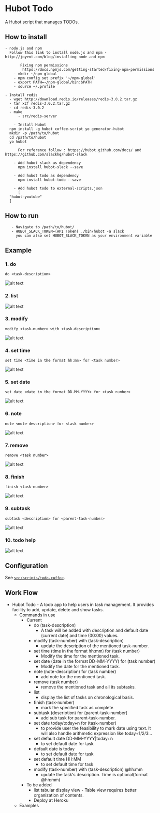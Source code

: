 # Hubot Todo

A Hubot script that manages TODOs.

## How to install
	- node.js and npm
	  Follow this link to install node.js and npm - http://joyent.com/blog/installing-node-and-npm

           Fixing npm permissions
	        https://docs.npmjs.com/getting-started/fixing-npm-permissions
		- mkdir ~/npm-global
		- npm config set prefix '~/npm-global'
		- export PATH=~/npm-global/bin:$PATH
		- source ~/.profile

	- Install redis
	  - wget http://download.redis.io/releases/redis-3.0.2.tar.gz
	  - tar xzf redis-3.0.2.tar.gz
	  - cd redis-3.0.2
	  - make
       	  - src/redis-server

        - Install Hubot
	  npm install -g hubot coffee-script yo generator-hubot
	  mkdir -p /path/to/hubot
	  cd /path/to/hubot
	  yo hubot
	
          For reference follow : https://hubot.github.com/docs/ and https://github.com/slackhq/hubot-slack

        - Add hubot slack as dependency 
          npm install hubot-slack --save

        - Add hubot todo as dependency 
          npm install hubot-todo --save    

        - Add hubot todo to external-scripts.json 
          [
	  "hubot-youtube"
	  ] 

## How to run
       - Navigate to /path/to/hubot/
       - HUBOT_SLACK_TOKEN=(API Token) ./bin/hubot -a slack
         you can also set HUBOT_SLACK_TOKEN as your environment variable

## Example
### 1. do
	do <task-description>
![alt text](https://github.com/vishals79/hubot-todo/blob/master/etc/todo-do.jpg "do")

### 2. list
![alt text](https://github.com/vishals79/hubot-todo/blob/master/etc/todo-list.jpg "list")

### 3. modify
	modify <task-number> with <task-description>
![alt text](https://github.com/vishals79/hubot-todo/blob/master/etc/todo-modify.jpg "modify")

### 4. set time
	set time <time in the format hh:mm> for <task number>
![alt text](https://github.com/vishals79/hubot-todo/blob/master/etc/todo-settime.jpg "set time")

### 5. set date 
	set date <date in the format DD-MM-YYYY> for <task number>
![alt text](https://github.com/vishals79/hubot-todo/blob/master/etc/todo-setdate.jpg "set date")

### 6. note
	note <note-description> for <task number>
![alt text](https://github.com/vishals79/hubot-todo/blob/master/etc/todo-note.jpg "note")

### 7. remove <task number>
	remove <task number>
![alt text](https://github.com/vishals79/hubot-todo/blob/master/etc/todo-remove.jpg "remove")

### 8. finish
	finish <task-number>
![alt text](https://github.com/vishals79/hubot-todo/blob/master/etc/todo-finish.jpg "finish")

### 9. subtask
	subtask <description> for <parent-task-number>
![alt text](https://github.com/vishals79/hubot-todo/blob/master/etc/todo-subtask.jpg "subtask")

### 10. todo help
![alt text](https://github.com/vishals79/hubot-todo/blob/master/etc/todo-help.jpg "todo help")

## Configuration
See [`src/scripts/todo.coffee`](src/scripts/todo.coffee).

## Work Flow

- Hubot Todo - A todo app to help users in task management. It provides facility to add, update, delete and show tasks.
  - Commands in use
    - Current
      - do (task-description)
        - A task will be added with description and default date (current date) and time (00:00) values.
      - modify (task-number) with (task-description)
        - update the description of the mentioned task-number.
      - set time (time in the format hh:mm) for (task number)
        - Modify the time for the mentioned task.
      - set date (date in the format DD-MM-YYYY) for (task number)
        - Modify the date for the mentioned task.
      - note (note-description) for (task number)
        - add note for the mentioned task.
      - remove (task number)
        - remove the mentioned task and all its subtasks.
      - list
        - display the list of tasks on chronological basis.
      - finish (task-number)
        -  mark the specified task as complete.
      - subtask (description) for (parent-task-number)
        -  add sub task for parent-task-number.
      - set date today/today+n for (task-number)
        - to provide user the feasibility to mark date using text. It will also handle arithmetic expression like today+1/2/3...
      - set default date DD-MM-YYYY|today+n
        - to set default date for task
      - default date is today
        - to set default date for task
      - set default time HH:MM
        - to set default time for task 
      - modify (task-number) with (task-description) @hh:mm 
        - update the task's description. Time is optional(format @hh:mm)
    - To be added
      - list tabular display view - Table view requires better organization of contents.
      - Deploy at Heroku
  - Examples
